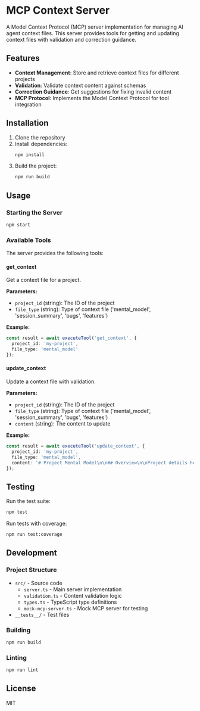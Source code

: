 # MCP Context Server

A Model Context Protocol (MCP) server implementation for managing AI agent context files. This server provides tools for getting and updating context files with validation and correction guidance.

## Features

- **Context Management**: Store and retrieve context files for different projects
- **Validation**: Validate context content against schemas
- **Correction Guidance**: Get suggestions for fixing invalid content
- **MCP Protocol**: Implements the Model Context Protocol for tool integration

## Installation

1. Clone the repository
2. Install dependencies:
   ```bash
   npm install
   ```
3. Build the project:
   ```bash
   npm run build
   ```

## Usage

### Starting the Server

```bash
npm start
```

### Available Tools

The server provides the following tools:

#### get_context

Get a context file for a project.

**Parameters:**
- `project_id` (string): The ID of the project
- `file_type` (string): Type of context file ('mental_model', 'session_summary', 'bugs', 'features')

**Example:**
```typescript
const result = await executeTool('get_context', {
  project_id: 'my-project',
  file_type: 'mental_model'
});
```

#### update_context

Update a context file with validation.

**Parameters:**
- `project_id` (string): The ID of the project
- `file_type` (string): Type of context file ('mental_model', 'session_summary', 'bugs', 'features')
- `content` (string): The content to update

**Example:**
```typescript
const result = await executeTool('update_context', {
  project_id: 'my-project',
  file_type: 'mental_model',
  content: '# Project Mental Model\n\n## Overview\n\nProject details here.'
});
```

## Testing

Run the test suite:

```bash
npm test
```

Run tests with coverage:

```bash
npm run test:coverage
```

## Development

### Project Structure

- `src/` - Source code
  - `server.ts` - Main server implementation
  - `validation.ts` - Content validation logic
  - `types.ts` - TypeScript type definitions
  - `mock-mcp-server.ts` - Mock MCP server for testing
- `__tests__/` - Test files

### Building

```bash
npm run build
```

### Linting

```bash
npm run lint
```

## License

MIT
